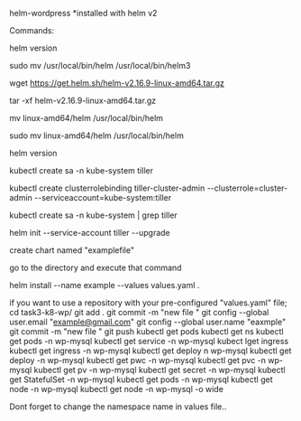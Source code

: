 helm-wordpress
*installed with helm v2

Commands:

helm version

sudo mv /usr/local/bin/helm /usr/local/bin/helm3

wget https://get.helm.sh/helm-v2.16.9-linux-amd64.tar.gz

tar -xf helm-v2.16.9-linux-amd64.tar.gz

mv linux-amd64/helm /usr/local/bin/helm

sudo mv linux-amd64/helm /usr/local/bin/helm

helm version

kubectl create sa -n kube-system tiller

kubectl create clusterrolebinding tiller-cluster-admin --clusterrole=cluster-admin --serviceaccount=kube-system:tiller

kubectl create sa -n kube-system | grep tiller

helm init --service-account tiller --upgrade

create chart named "examplefile"

go to the directory and execute that command

helm install --name example --values values.yaml .

if you want to use a repository with your pre-configured "values.yaml" file;
cd task3-k8-wp/
   git add .
   git commit -m "new file "
   git config --global user.email "example@gmail.com"
   git config --global user.name "eaxmple"
   git commit -m "new file "
   git push
   kubectl get pods
   kubectl get ns
   kubectl get pods -n wp-mysql
   kubectl get service -n wp-mysql
   kubect lget ingress
   kubectl get ingress -n wp-mysql
   kubectl get deploy n wp-mysql
   kubectl get deploy -n wp-mysql
   kubectl get pwc  -n wp-mysql
   kubectl get pvc  -n wp-mysql
   kubectl get pv  -n wp-mysql
   kubectl get secret  -n wp-mysql
   kubectl get StatefulSet  -n wp-mysql
   kubectl get pods  -n wp-mysql
   kubectl get node  -n wp-mysql
   kubectl get node  -n wp-mysql -o wide



Dont forget to change the namespace name in values file..
